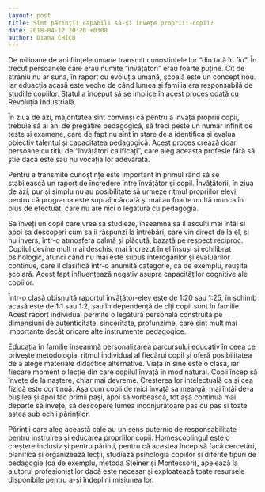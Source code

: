 ```yaml
---
layout: post
title: Sînt părinții capabili să-şi învețe propriii copii?
date: 2018-04-12 20:20 +0300
author: Diana CHICU
---
```


De milioane de ani ființele umane transmit cunoștințele lor “din tată în fiu”.
În trecut persoanele care erau numite “învățători” erau foarte puține. Cît de
straniu nu ar suna, în raport cu evoluția umană, școală este un concept nou. Iar
eduactia acasă este veche de când lumea și familia era responsabilă de studiile
copiilor. Statul a început să se implice în acest proces odată cu Revoluția
Industrială.

În ziua de azi, majoritatea sînt convinși că pentru a învăța propriii copii,
trebuie să ai ani de pregătire pedagogică, să treci peste un număr infinit de
teste și examene, care de fapt nu sînt în stare de a identifica și evalua
obiectiv talentul și capacitatea pedagogică. Acest proces crează doar persoane
cu titlu de “învățători calificați”, care aleg aceasta profesie fără să știe
dacă este sau nu vocația lor adevărată.

Pentru a transmite cunoștințe este important în primul rând să se stabilească un
raport de încredere între învățător și copil. Învățătorii, în ziua de azi, pur
și simplu nu au posibilitate să urmeze ritmul propriilor elevi, pentru că
programa este supraîncărcată și mai au foarte multă munca în plus de efectuat,
care nu are nici o legătură cu pedagogia.

Sa înveți un copil care vrea sa studieze, înseamna sa il asculți mai întâi si
apoi sa descoperi cum sa ii răspunzi la întrebări, care vin direct de la el, si
nu invers, într-o atmosfera calmă și plăcută, bazată pe respect reciproc.
Copilul devine mult mai deschis, mai încrezut în el însuși și echilibrat
psihologic, atunci când nu mai este supus interogărilor și evaluărilor continue,
care îl clasifică într-o anumită categorie, ca de exemplu, reușita școlară.
Acest fapt influențează negativ asupra capacităților cognitive ale copiilor.

Într-o clasă obișnuită raportul învățător-elev este de 1:20 sau 1:25, în schimb
acasă este de 1:1 sau 1:2, sau în dependență de cîți copii sunt în familie.
Acest raport individual permite o legătură personală construită pe dimensiuni de
autenticitate, sinceritate, profunzime, care sint mult mai importante decât
oricare alte instrumente pedagogice.

Educația în familie înseamnă personalizarea parcursului educativ în ceea ce
privește metodologia, ritmul individual al fiecărui copil și oferă posibilitatea
de a alege materiale didactice alternative. Viața în sine este o clasă, iar
fiecare moment o lecție din care copilul învață în mod natural. Copii încep să
învețe de la naștere, chiar mai devreme. Creșterea lor intelectuală ca și cea
fizică este continuă. Așa cum copii de mici învață sa meargă, mai întâi de-a
bușilea și apoi fac primii pași, apoi să vorbească, tot așa continuă mai departe
să învețe, să descopere lumea înconjurătoare pas cu pas și toate astea sub
ochii părinților.

Părinții care aleg această cale au un sens puternic de responsabilitate pentru
instruirea și educarea propriilor copii. Homescoolingul este o creștere inclusiv
și pentru părinți, pentru că acestea încep să facă cercetări, planifică și
organizează lecții, studiază psihologia copiilor și diferite tipuri de pedagogie
(ca de exemplu, metoda Steiner și Montessori), apelează la ajutorul
profesioniștilor dacă este necesar și exploatează toate resursele disponibile
pentru a-și îndeplini misiunea lor.
